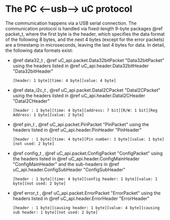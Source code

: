 # The PC <--usb--> uC protocol

The communication happens via a USB serial connection. The communication protocol is handled via fixed-length 9-byte packages @ref packet_t, where the first byte is the header, which specifies the data format of the following 8 bytes, and the next 4 bytes (except for the error packets) are a timestamp in microseconds, leaving the last 4 bytes for data. In detail, the following data formats exist:
 - @ref data32_t , @ref uC_api.packet.Data32bitPacket "Data32bitPacket" using the headers listed in @ref uC_api.header.Data32bitHeader "Data32bitHeader" 
    ```
    [header: 1 byte][time: 4 byte][value: 4 byte]
    ```
 - @ref data_i2c_t , @ref uC_api.packet.DataI2CPacket "DataI2CPacket" using the headers listed in @ref uC_api.header.DataI2CHeader "DataI2CHeader" 
    ```
    [header : 1 byte][time: 4 byte][address: 7 bit][R/W: 1 bit][Reg Address: 1 byte][value: 2 byte]
    ```
 - @ref pin_t , @ref uC_api.packet.PinPacket "PinPacket" using the headers listed in @ref uC_api.header.PinHeader "PinHeader" 
    ```
    [header : 1 byte][time: 4 byte][Pin number: 1 byte][value: 1 byte][not used: 2 byte]
    ```
 - @ref config_t , @ref uC_api.packet.ConfigPacket "ConfigPacket" using the headers listed in @ref uC_api.header.ConfigMainHeader "ConfigMainHeader" and the sub-headers in @ref uC_api.header.ConfigSubHeader "ConfigSubHeader" 
    ```
    [header : 1 byte][time: 4 byte][config header: 1 byte][value: 1 byte][not used: 2 byte]
    ```
 - @ref error_t , @ref uC_api.packet.ErrorPacket "ErrorPacket" using the headers listed in @ref uC_api.header.ErrorHeader "ErrorHeader" 
    ```
    [header : 1 byte][causing header: 1 byte][value: 4 byte][causing sub header: 1 byte][not used: 2 byte]
    ```